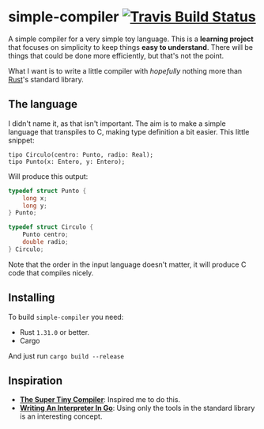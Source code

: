 # simple-compiler [![Travis Build Status](https://api.travis-ci.org/marionauta/strategies.svg)][0]

A simple compiler for a very simple toy language. This is a **learning project**
that focuses on simplicity to keep things **easy to understand**. There will be
things that could be done more efficiently, but that's not the point.

What I want is to write a little compiler with _hopefully_ nothing more than
[Rust][1]'s standard library.

## The language

I didn't name it, as that isn't important. The aim is to make a simple language
that transpiles to C, making type definition a bit easier. This little snippet:

```
tipo Circulo(centro: Punto, radio: Real);
tipo Punto(x: Entero, y: Entero);
```

Will produce this output:

```c
typedef struct Punto {
    long x;
    long y;
} Punto;

typedef struct Circulo {
    Punto centro;
    double radio;
} Circulo;
```

Note that the order in the input language doesn't matter, it will produce C code
that compiles nicely.

## Installing

To build `simple-compiler` you need:

- Rust `1.31.0` or better.
- Cargo

And just run `cargo build --release`

## Inspiration

* [**The Super Tiny Compiler**][2]: Inspired me to do this.
* [**Writing An Interpreter In Go**][3]: Using only the tools in the standard
library is an interesting concept.

[0]: https://travis-ci.org/marionauta/simple-compiler
[1]: https://www.rust-lang.org
[2]: https://github.com/thejameskyle/the-super-tiny-compiler
[3]: https://interpreterbook.com/
